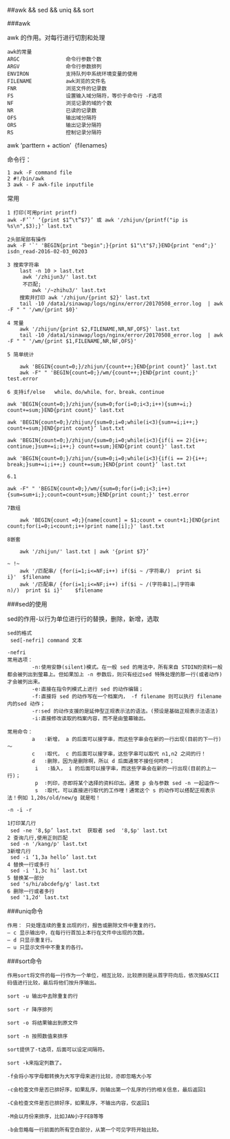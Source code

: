 ##awk && sed && uniq && sort


###awk

awk 的作用。对每行进行切割和处理

	awk的常量
	ARGC               命令行参数个数
	ARGV               命令行参数排列
	ENVIRON            支持队列中系统环境变量的使用
	FILENAME           awk浏览的文件名
	FNR                浏览文件的记录数
	FS                 设置输入域分隔符，等价于命令行 -F选项
	NF                 浏览记录的域的个数
	NR                 已读的记录数
	OFS                输出域分隔符
	ORS                输出记录分隔符
	RS                 控制记录分隔符


awk ‘parttern + action’  {filenames}

命令行：

	1 awk -F command file
	2 #!/bin/awk
	3 awk - F awk-file inputfile

常用
	
	1 打印(可用print printf)
	awk -F’`’ ‘{print $1”\t”$7}’ 或 awk '/zhijun/{printf("ip is %s\n",$3);}' last.txt 

	2头部尾部有操作
	awk -F '`' 'BEGIN{print "begin";}{print $1"\t"$7;}END{print "end";}' isdn_read-2016-02-03_00203  

	3 搜索字符串
		last -n 10 > last.txt
		 awk '/zhijun3/' last.txt  
		 不匹配;
		 	awk '/~zhihu3/' last.txt
		搜索并打印 awk '/zhijun/{print $2}' last.txt 
		tail -10 /data1/sinawap/logs/nginx/error/20170508_error.log  | awk -F " " '/wm/{print $0}'

	4 常量
		awk '/zhijun/{print $2,FILENAME,NR,NF,OFS}' last.txt 
		tail -10 /data1/sinawap/logs/nginx/error/20170508_error.log  | awk -F " " '/wm/{print $1,FILENAME,NR,NF,OFS}'
 
	5 简单统计
		
		awk 'BEGIN{count=0;}/zhijun/{count++;}END{print count}’ last.txt
		awk -F" " 'BEGIN{count=0;}/wm/{count++;}END{print count;}' test.error 

	6 支持if/else   while、do/while、for、break、continue
	
	awk 'BEGIN{count=0;}/zhijun/{sum=0;for(i=0;i<3;i++){sum+=i;} count+=sum;}END{print count}' last.txt
	
	awk 'BEGIN{count=0;}/zhijun/{sum=0;i=0;while(i<3){sum+=i;i++;} count+=sum;}END{print count}’ last.txt
	
	awk 'BEGIN{count=0;}/zhijun/{sum=0;i=0;while(i<3){if(i == 2){i++; continue;}sum+=i;i++;} count+=sum;}END{print count}' last.txt
	
	awk 'BEGIN{count=0;}/zhijun/{sum=0;i=0;while(i<3){if(i == 2){i++; break;}sum+=i;i++;} count+=sum;}END{print count}’ last.txt
	
	6.1
		
	awk -F" " 'BEGIN{count=0;}/wm/{sum=0;for(i=0;i<3;i++){sum=sum+i;};count=count+sum;}END{print count;}' test.error 

	7数组
		
		awk 'BEGIN{count =0;}{name[count] = $1;count = count+1;}END{print count;for(i=0;i<count;i++)print name[i];}' last.txt

	8嵌套
		
		awk '/zhijun/' last.txt | awk '{print $7}’  
	
	~ !~
		awk '/匹配串/ {for(i=1;i<=NF;i++) if($i ~ /字符串/)  print $i i}'  $filename
		awk '/匹配串/ {for(i=1;i<=NF;i++) if($i ~ /(字符串1|…|字符串n)/)  print $i i}'    $filename



###sed的使用

sed的作用-以行为单位进行行的替换，删除，新增，选取 

	sed的格式
	 sed[-nefri] command 文本
	
	-nefri
	常用选项：
	        -n∶使用安静(silent)模式。在一般 sed 的用法中，所有来自 STDIN的资料一般都会被列出到萤幕上。但如果加上 -n 参数后，则只有经过sed 特殊处理的那一行(或者动作)才会被列出来。
	        -e∶直接在指令列模式上进行 sed 的动作编辑；
	        -f∶直接将 sed 的动作写在一个档案内， -f filename 则可以执行 filename 内的sed 动作；
	        -r∶sed 的动作支援的是延伸型正规表示法的语法。(预设是基础正规表示法语法)
	        -i∶直接修改读取的档案内容，而不是由萤幕输出。       
	
	常用命令：
	        a   ∶新增， a 的后面可以接字串，而这些字串会在新的一行出现(目前的下一行)～
	        c   ∶取代， c 的后面可以接字串，这些字串可以取代 n1,n2 之间的行！
	        d   ∶删除，因为是删除啊，所以 d 后面通常不接任何咚咚；
	         i   ∶插入， i 的后面可以接字串，而这些字串会在新的一行出现(目前的上一行)；
	         p  ∶列印，亦即将某个选择的资料印出。通常 p 会与参数 sed -n 一起运作～
	         s  ∶取代，可以直接进行取代的工作哩！通常这个 s 的动作可以搭配正规表示法！例如 1,20s/old/new/g 就是啦！
	
	-n -i -r

	1打印某几行
	 sed -ne '8,$p’ last.txt  获取者 sed  '8,$p' last.txt   
	2 查询几行,使用正则匹配
	 sed -n '/kang/p' last.txt
	3新增几行
	 sed -i ‘1,3a hello’ last.txt
	4 替换一行或多行
	 sed -i '1,3c hi’ last.txt
	5 替换某一部分
	 sed 's/hi/abcdefg/g' last.txt
	6 删除一行或者多行
	 sed '1,2d' last.txt
 


###uniq命令
	
	作用： 只处理连续的重复出现的行，报告或删除文件中重复的行。
	– c 显示输出中，在每行行首加上本行在文件中出现的次数。
	– d 只显示重复行。
	– u 只显示文件中不重复的各行。

###sort命令

	作用sort将文件的每一行作为一个单位，相互比较，比较原则是从首字符向后，依次按ASCII码值进行比较，最后将他们按升序输出。

	sort -u 输出中去除重复的行

	sort -r 降序排列

	sort -o 将结果输出到原文件

	sort -n 按照数值来排序

	sort提供了-t选项，后面可以设定间隔符。

	sort -k来指定列数了。

	-f会将小写字母都转换为大写字母来进行比较，亦即忽略大小写
	
	-c会检查文件是否已排好序，如果乱序，则输出第一个乱序的行的相关信息，最后返回1
	
	-C会检查文件是否已排好序，如果乱序，不输出内容，仅返回1
	
	-M会以月份来排序，比如JAN小于FEB等等
	
	-b会忽略每一行前面的所有空白部分，从第一个可见字符开始比较。







